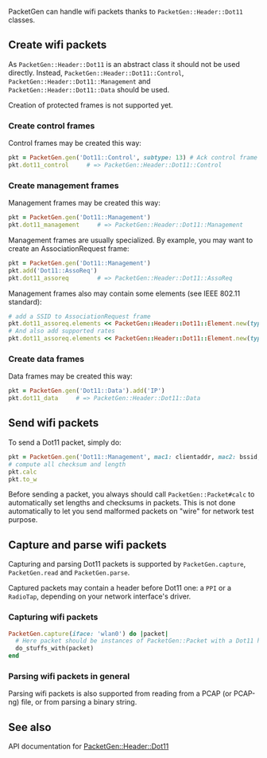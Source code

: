 PacketGen can handle wifi packets thanks to `PacketGen::Header::Dot11` classes.

## Create wifi packets

As `PacketGen::Header::Dot11` is an abstract class it should not be used directly.
Instead, `PacketGen::Header::Dot11::Control`, `PacketGen::Header::Dot11::Management` and `PacketGen::Header::Dot11::Data` should be used.

Creation of protected frames is not supported yet.

### Create control frames
Control frames may be created this way:

```ruby
pkt = PacketGen.gen('Dot11::Control', subtype: 13) # Ack control frame
pkt.dot11_control     # => PacketGen::Header::Dot11::Control
```

### Create management frames
Management frames may be created this way:

```ruby
pkt = PacketGen.gen('Dot11::Management')
pkt.dot11_management     # => PacketGen::Header::Dot11::Management
```

Management frames are usually specialized. By example, you may want to create an AssociationRequest frame:

```ruby
pkt = PacketGen.gen('Dot11::Management')
pkt.add('Dot11::AssoReq')
pkt.dot11_assoreq        # => PacketGen::Header::Dot11::AssoReq
```

Management frames also may contain some elements (see IEEE 802.11 standard):

```ruby
# add a SSID to AssociationRequest frame
pkt.dot11_assoreq.elements << PacketGen::Header::Dot11::Element.new(type: 'SSID', value: 'My SSID')
# And also add supported rates
pkt.dot11_assoreq.elements << PacketGen::Header::Dot11::Element.new(type: 'Rates', value: supported_rates)
```

### Create data frames
Data frames may be created this way:

```ruby
pkt = PacketGen.gen('Dot11::Data').add('IP')
pkt.dot11_data     # => PacketGen::Header::Dot11::Data
```

## Send wifi packets

To send a Dot11 packet, simply do:

```ruby
pkt = PacketGen.gen('Dot11::Management', mac1: clientaddr, mac2: bssid, mac3: bssid).add('Dot11::DeAuth', reason: 7)
# compute all checksum and length
pkt.calc
pkt.to_w
```
Before sending a packet, you always should call `PacketGen::Packet#calc` to automatically set lengths and checksums in packets. This is not done automatically to let you send malformed packets on "wire" for network test purpose.

## Capture and parse wifi packets

Capturing and parsing Dot11 packets is supported by `PacketGen.capture`, `PacketGen.read` and `PacketGen.parse`.

Captured packets may contain a header before Dot11 one: a `PPI` or a `RadioTap`, depending on your network interface's driver.

### Capturing wifi packets

```ruby
PacketGen.capture(iface: 'wlan0') do |packet|
  # Here packet should be instances of PacketGen::Packet with a Dot11 header
  do_stuffs_with(packet)
end
```
### Parsing wifi packets in general
Parsing wifi packets is also supported from reading from a PCAP (or PCAP-ng) file, or from parsing a binary string.

## See also
API documentation for [PacketGen::Header::Dot11](http://www.rubydoc.info/gems/packetgen/PacketGen/Header/Dot11.html)
